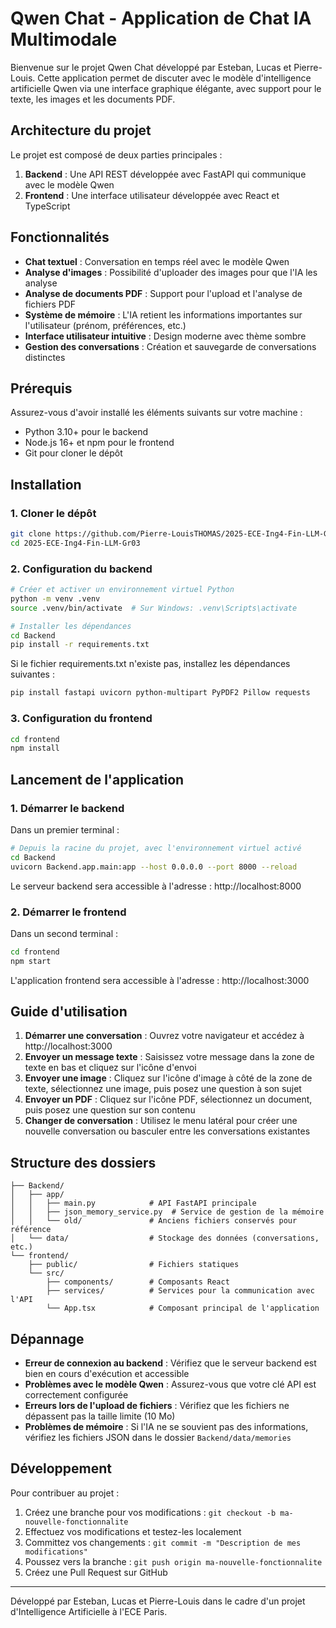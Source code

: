 # Qwen Chat - Application de Chat IA Multimodale

Bienvenue sur le projet Qwen Chat développé par Esteban, Lucas et Pierre-Louis. Cette application permet de discuter avec le modèle d'intelligence artificielle Qwen via une interface graphique élégante, avec support pour le texte, les images et les documents PDF.

## Architecture du projet

Le projet est composé de deux parties principales :

1. **Backend** : Une API REST développée avec FastAPI qui communique avec le modèle Qwen
2. **Frontend** : Une interface utilisateur développée avec React et TypeScript

## Fonctionnalités

- **Chat textuel** : Conversation en temps réel avec le modèle Qwen
- **Analyse d'images** : Possibilité d'uploader des images pour que l'IA les analyse
- **Analyse de documents PDF** : Support pour l'upload et l'analyse de fichiers PDF
- **Système de mémoire** : L'IA retient les informations importantes sur l'utilisateur (prénom, préférences, etc.)
- **Interface utilisateur intuitive** : Design moderne avec thème sombre
- **Gestion des conversations** : Création et sauvegarde de conversations distinctes

## Prérequis

Assurez-vous d'avoir installé les éléments suivants sur votre machine :

- Python 3.10+ pour le backend
- Node.js 16+ et npm pour le frontend
- Git pour cloner le dépôt

## Installation

### 1. Cloner le dépôt

```bash
git clone https://github.com/Pierre-LouisTHOMAS/2025-ECE-Ing4-Fin-LLM-Gr03.git
cd 2025-ECE-Ing4-Fin-LLM-Gr03
```

### 2. Configuration du backend

```bash
# Créer et activer un environnement virtuel Python
python -m venv .venv
source .venv/bin/activate  # Sur Windows: .venv\Scripts\activate

# Installer les dépendances
cd Backend
pip install -r requirements.txt
```

Si le fichier requirements.txt n'existe pas, installez les dépendances suivantes :

```bash
pip install fastapi uvicorn python-multipart PyPDF2 Pillow requests
```

### 3. Configuration du frontend

```bash
cd frontend
npm install
```

## Lancement de l'application

### 1. Démarrer le backend

Dans un premier terminal :

```bash
# Depuis la racine du projet, avec l'environnement virtuel activé
cd Backend
uvicorn Backend.app.main:app --host 0.0.0.0 --port 8000 --reload
```

Le serveur backend sera accessible à l'adresse : http://localhost:8000

### 2. Démarrer le frontend

Dans un second terminal :

```bash
cd frontend
npm start
```

L'application frontend sera accessible à l'adresse : http://localhost:3000

## Guide d'utilisation

1. **Démarrer une conversation** : Ouvrez votre navigateur et accédez à http://localhost:3000
2. **Envoyer un message texte** : Saisissez votre message dans la zone de texte en bas et cliquez sur l'icône d'envoi
3. **Envoyer une image** : Cliquez sur l'icône d'image à côté de la zone de texte, sélectionnez une image, puis posez une question à son sujet
4. **Envoyer un PDF** : Cliquez sur l'icône PDF, sélectionnez un document, puis posez une question sur son contenu
5. **Changer de conversation** : Utilisez le menu latéral pour créer une nouvelle conversation ou basculer entre les conversations existantes

## Structure des dossiers

```
├── Backend/
│   ├── app/
│   │   ├── main.py            # API FastAPI principale
│   │   ├── json_memory_service.py  # Service de gestion de la mémoire
│   │   └── old/               # Anciens fichiers conservés pour référence
│   └── data/                  # Stockage des données (conversations, etc.)
└── frontend/
    ├── public/                # Fichiers statiques
    └── src/
        ├── components/        # Composants React
        ├── services/          # Services pour la communication avec l'API
        └── App.tsx            # Composant principal de l'application
```

## Dépannage

- **Erreur de connexion au backend** : Vérifiez que le serveur backend est bien en cours d'exécution et accessible
- **Problèmes avec le modèle Qwen** : Assurez-vous que votre clé API est correctement configurée
- **Erreurs lors de l'upload de fichiers** : Vérifiez que les fichiers ne dépassent pas la taille limite (10 Mo)
- **Problèmes de mémoire** : Si l'IA ne se souvient pas des informations, vérifiez les fichiers JSON dans le dossier `Backend/data/memories`

## Développement

Pour contribuer au projet :

1. Créez une branche pour vos modifications : `git checkout -b ma-nouvelle-fonctionnalite`
2. Effectuez vos modifications et testez-les localement
3. Committez vos changements : `git commit -m "Description de mes modifications"`
4. Poussez vers la branche : `git push origin ma-nouvelle-fonctionnalite`
5. Créez une Pull Request sur GitHub

---

Développé par Esteban, Lucas et Pierre-Louis dans le cadre d'un projet d'Intelligence Artificielle à l'ECE Paris.